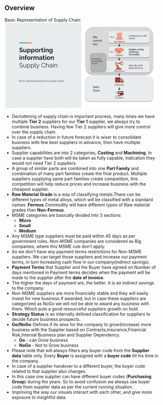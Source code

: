 ## Overview
Basic Representation of Supply Chain
![alt text](https://github.com/KopiteArnab/temp/blob/096292e9882d7ef000cf447e008fb2c0c82e41ff/pics/Supply_Chain_Overview.jpg)

- Decluttering of supply chain is important process, many times we have multiple **Tier 2** suppliers for our **Tier 1** supplier, we always try to combine business. Having few Tier 2 suppliers will give more control over the supply chain.
- In case of a reduction in future forecast it is wiser to consolidate business with few best suppliers in advance, then have multiple suppliers.
- Supplier capabilities are into 2 categories, **Casting** and **Machining**. In case a supplier have both will be taken as fully capable, indication they would not need Tier 2 suppliers.
- A group of similar parts are combined into one **Part Family** and combination of many part families create the final product. Multiple suppliers supplying same part families create competition, this competition will help reduce prices and increase business with the cheapest supplier.
- **Raw Material Grade** is a way of classifying metals.There can be different types of metal alloys, which will be classified with a standard names.
**Ferrous** Commodity will have different types of Raw material grades than **Non-Ferrous**.
- MSME categories are basically divided into 3 sections
    - **Micro** 
    - **Small**
    - **Medium**
- Any MSME type suppliers must be paid within 45 days as per government rules. Non-MSME companies are considered as Big companies, where this MSME rule don't apply.
- As we don't have any payment terms restrictions for Non-MSME suppliers. We can target those suppliers and increase our payment terms, in turn increasing cash flow in our company(indirect savings).
- **Payment Terms** that Supplier and the Buyer have agreed on.Number of days mentioned in Payment terms decides when the payment will be made to the supplier after the **date of invoice**.
- The higher the days of payment are, the better. It is an indirect savings to the company.
- Non-MSME suppliers are more financially stable and they will easily invest for new business if awarded, but in case these suppliers are categorized as 
NoGo we will not be able to award any business with them. Which puts a good resourceful suppliers growth on hold.
- **Strategy Status**  is an internally defined classification for suppliers to decide future business prospects.
- **Go/NoGo**-Defines if its wise for the company to grow(increase) more business with the Supplier based on Contracts,Insurance,Financial Risk,Internal Business plan and Supplier Dependency.
    - **Go** - can Grow business
    - **NoGo** - Not to Grow business
- Please note that will always filters any buyer code from the **Supplier data** table only. Every **Buyer** is assigned with a **buyer code** till his time in the company.
- In case of a supplier handover to a different buyer, the buyer code related to that supplier also changes.
- In this case one supplier can have different buyer codes (**Purchasing Group**) during the years. So to avoid confusion we always use buyer code from
supplier data as per the current running situation. 
- Improving the way our visuals interact with each other, and give more exposure to insightful data.


